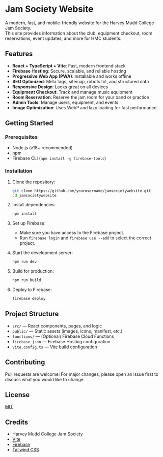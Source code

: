 # Jam Society Website

A modern, fast, and mobile-friendly website for the Harvey Mudd College Jam Society.  
This site provides information about the club, equipment checkout, room reservations, event updates, and more for HMC students.

## Features

- **React + TypeScript + Vite**: Fast, modern frontend stack
- **Firebase Hosting**: Secure, scalable, and reliable hosting
- **Progressive Web App (PWA)**: Installable and works offline
- **SEO Optimized**: Meta tags, sitemap, robots.txt, and structured data
- **Responsive Design**: Looks great on all devices
- **Equipment Checkout**: Track and manage music equipment
- **Room Reservation**: Reserve the jam room for your band or practice
- **Admin Tools**: Manage users, equipment, and events
- **Image Optimization**: Uses WebP and lazy loading for fast performance

## Getting Started

### Prerequisites

- Node.js (v18+ recommended)
- npm
- Firebase CLI (`npm install -g firebase-tools`)

### Installation

1. Clone the repository:
   ```bash
   git clone https://github.com/yourusername/jamsocietywebsite.git
   cd jamsocietywebsite
   ```

2. Install dependencies:
   ```bash
   npm install
   ```

3. Set up Firebase:
   - Make sure you have access to the Firebase project.
   - Run `firebase login` and `firebase use --add` to select the correct project.

4. Start the development server:
   ```bash
   npm run dev
   ```

5. Build for production:
   ```bash
   npm run build
   ```

6. Deploy to Firebase:
   ```bash
   firebase deploy
   ```

## Project Structure

- `src/` — React components, pages, and logic
- `public/` — Static assets (images, icons, manifest, etc.)
- `functions/` — (Optional) Firebase Cloud Functions
- `firebase.json` — Firebase Hosting configuration
- `vite.config.ts` — Vite build configuration

## Contributing

Pull requests are welcome! For major changes, please open an issue first to discuss what you would like to change.

## License

[MIT](LICENSE)

## Credits

- Harvey Mudd College Jam Society
- [Vite](https://vitejs.dev/)
- [Firebase](https://firebase.google.com/)
- [Tailwind CSS](https://tailwindcss.com/)
